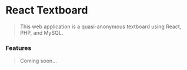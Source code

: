 # React Textboard

> This web application is a quasi-anonymous textboard using React, PHP, and MySQL.

### Features

> Coming soon...
